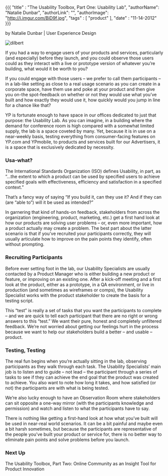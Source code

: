 {{{
  "title" : "The Usability Toolbox, Part One: Usability Lab",
  "authorName": "Natalie Dunbar",
  "authorLink": "",
  "authorImage": "http://i.imgur.com/BiD9f.jpg",
  "tags" : [ "product" ],
  "date" : "11-14-2012"
}}}

by Natalie Dunbar | User Experience Design

![dilbert](http://twiki.org/p/pub/Codev/TWikiUsability/reboot.gif)

If you had a way to engage users of your products and services, particularly (and especially) before they launch, and you could observe those users could as they interact with a live or prototype version of whatever you’re building, what would it be worth to you?

If you could engage with those users – we prefer to call them participants – in a lab-like setting as close to a real usage scenario as you can create in a corporate space, have them use and poke at your product and then give you on-the spot-feedback on whether or not they would use what you’ve built and how exactly they would use it, how quickly would you jump in line for a chance like that?

YP is fortunate enough to have space in our offices dedicated to just that purpose: the Usability Lab. As you can imagine, in a building where the demand for conference room is high compared with a somewhat limited supply, the lab is a space coveted by many. Yet, because it is in use on a near-weekly basis, testing everything from consumer-facing features on YP.com and YPmobile, to products and services built for our Advertisers, it is a space that is exclusively dedicated by necessity.

### Usa-what?

The International Standards Organization (ISO) defines Usability, in part, as “…the extent to which a product can be used by specified users to achieve specified goals with effectiveness, efficiency and satisfaction in a specified context.”
  
That’s a fancy way of saying “If you build it, can they use it? And if they can (are “able to”) will it be used as intended?” 

In garnering that kind of hands-on feedback, stakeholders from across the organization (engineering, product, marketing, etc.) get a first hand look at how our products are solving user problems – or, even more important, how a product actually may create a problem. The best part about the latter scenario is that if you’ve recruited your participants correctly, they will usually articulate how to improve on the pain points they identify, often without prompting.

### Recruiting Participants

Before ever setting foot in the lab, our Usability Specialists are usually contacted by a Product Manager who is either building a new product or feature, or improving on an existing one. After a kick-off meeting and a first look at the product, either as a prototype, in a QA environment, or live in production (and sometimes as wireframes or comps), the Usability Specialist works with the product stakeholder to create the basis for a testing script. 

This “test” is really a set of tasks that you want the participants to complete – and we are quick to tell each participant that there are no right or wrong answers to this “test.” We want their pure, honest and completely unfiltered feedback. We’re not worried about getting our feelings hurt in the process because we want to help our stakeholders build a better – and usable – product.

### Testing, Testing

The real fun begins when you’re actually sitting in the lab, observing participants as they walk through each task. The Usability Specialists’ main job is to listen and to guide – not lead – the participant through a series of tasks to see if they can achieve the end goal that the product was created to achieve. You also want to note how long it takes, and how satisfied (or not) the participants are with what is being tested.

We’re also lucky enough to have an Observation Room where stakeholders can sit opposite a one-way mirror (with the participants knowledge and permission) and watch and listen to what the participants have to say. 

There is nothing like getting a first-hand look at how what you’ve built will be used in near-real world scenarios. It can be a bit painful and maybe even a bit harsh sometimes, but because the participants are representative of the people you’ve built your product or service for, there is no better way to eliminate pain points and solve problems before you launch.

### Next Up

The Usability Toolbox, Part Two: Online Community as an Insight Tool for Product Innovation
